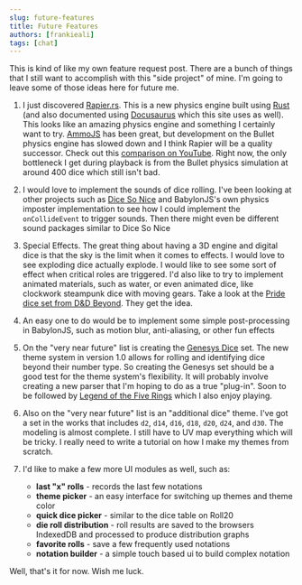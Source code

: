 ```yaml
---
slug: future-features
title: Future Features
authors: [frankieali]
tags: [chat]
---
```


This is kind of like my own feature request post. There are a bunch of things that I still want to accomplish with this "side project" of mine. I'm going to leave some of those ideas here for future me.

1. I just discovered [Rapier.rs](https://rapier.rs/). This is a new physics engine built using [Rust](https://www.rust-lang.org/) (and also documented using [Docusaurus](https://docusaurus.io/) which this site uses as well). This looks like an amazing physics engine and something I certainly want to try. [AmmoJS](https://github.com/kripken/ammo.js/) has been great, but development on the Bullet physics engine has slowed down and I think Rapier will be a quality successor. Check out this [comparison on YouTube](https://www.youtube.com/watch?v=SOFUgOkuHW8). Right now, the only bottleneck I get during playback is from the Bullet physics simulation at around 400 dice which still isn't bad.

2. I would love to implement the sounds of dice rolling. I've been looking at other projects such as [Dice So Nice](https://gitlab.com/riccisi/foundryvtt-dice-so-nice) and BabylonJS's own physics imposter implementation to see how I could implement the `onCollideEvent` to trigger sounds. Then there might even be different sound packages similar to Dice So Nice

3. Special Effects. The great thing about having a 3D engine and digital dice is that the sky is the limit when it comes to effects. I would love to see exploding dice actually explode. I would like to see some sort of effect when critical roles are triggered. I'd also like to try to implement animated materials, such as water, or even animated dice, like clockwork steampunk dice with moving gears. Take a look at the [Pride dice set from D&D Beyond](https://www.dndbeyond.com/claim/dice/pride?icid_medium=ddb&icid_source=article&icid_campaign=dice-true-color&icid_content=claim-true-color). They get the idea.

4. An easy one to do would be to implement some simple post-processing in BabylonJS, such as motion blur, anti-aliasing, or other fun effects

5. On the "very near future" list is creating the [Genesys Dice](https://www.fantasyflightgames.com/en/news/2017/6/27/genesys/) set. The new theme system in version 1.0 allows for rolling and identifying dice beyond their number type. So creating the Genesys set should be a good test for the theme system's flexibility. It will probably involve creating a new parser that I'm hoping to do as a true "plug-in". Soon to be followed by [Legend of the Five Rings](https://www.fantasyflightgames.com/en/legend-of-the-five-rings-roleplaying-game/) which I also enjoy playing.

6. Also on the "very near future" list is an "additional dice" theme. I've got a set in the works that includes `d2`, `d14`, `d16`, `d18`, `d20`, `d24`, and `d30`. The modeling is almost complete. I still have to UV map everything which will be tricky. I really need to write a tutorial on how I make my themes from scratch.

7. I'd like to make a few more UI modules as well, such as:
    - __last "x" rolls__ - records the last few notations
    - __theme picker__ - an easy interface for switching up themes and theme color
    - __quick dice picker__ - similar to the dice table on Roll20
    - __die roll distribution__ - roll results are saved to the browsers IndexedDB and processed to produce distribution graphs
    - __favorite rolls__ - save a few frequently used notations
    - __notation builder__ - a simple touch based ui to build complex notation

Well, that's it for now. Wish me luck.